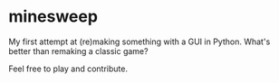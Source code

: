 # minesweep
My first attempt at (re)making something with a GUI in Python. What's better than remaking a classic game?

Feel free to play and contribute.
